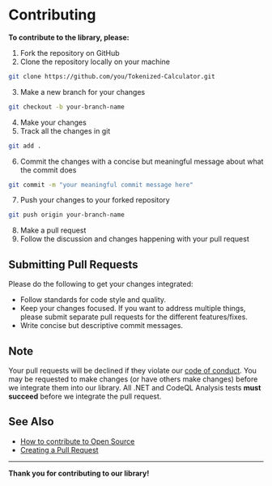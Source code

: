 # Contributing

**To contribute to the library, please:**

1. Fork the repository on GitHub
2. Clone the repository locally on your machine
  ```sh
  git clone https://github.com/you/Tokenized-Calculator.git
  ```
3. Make a new branch for your changes
  ```sh
  git checkout -b your-branch-name
  ```
4. Make your changes
5. Track all the changes in git
  ```sh
  git add .
  ```
6. Commit the changes with a concise but meaningful message about what the commit does
  ```sh
  git commit -m "your meaningful commit message here"
  ```
7. Push your changes to your forked repository
  ```sh
  git push origin your-branch-name
  ```
8. Make a pull request
9. Follow the discussion and changes happening with your pull request

## Submitting Pull Requests

Please do the following to get your changes integrated:

* Follow standards for code style and quality.
* Keep your changes focused. If you want to address multiple things, please submit separate pull requests for the different features/fixes.
* Write concise but descriptive commit messages.

## Note

Your pull requests will be declined if they violate our [code of conduct](https://github.com/BLM16/Tokenized-Calculator/blob/master/.github/CODE_OF_CONDUCT.md). You may be requested to make changes (or have others make changes) before we integrate them into our library. All .NET and CodeQL Analysis tests **must succeed** before we integrate the pull request.


## See Also

* [How to contribute to Open Source](https://opensource.guide/how-to-contribute/)
* [Creating a Pull Request](https://docs.github.com/en/github/collaborating-with-pull-requests/proposing-changes-to-your-work-with-pull-requests/creating-a-pull-request)

---

**Thank you for contributing to our library!**

